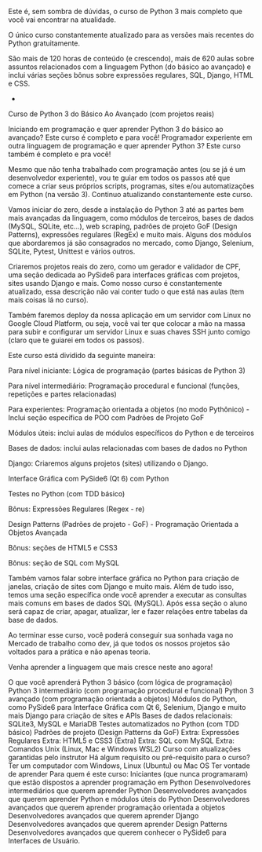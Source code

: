 Este é, sem sombra de dúvidas, o curso de Python 3 mais completo que você vai encontrar na atualidade.

O único curso constantemente atualizado para as versões mais recentes do Python gratuitamente.

São mais de 120 horas de conteúdo (e crescendo), mais de 620 aulas sobre assuntos relacionados com a linguagem Python (do básico ao avançado) e inclui várias seções bônus sobre expressões regulares, SQL, Django, HTML e CSS.

-

Curso de Python 3 do Básico Ao Avançado (com projetos reais)

Iniciando em programação e quer aprender Python 3 do básico ao avançado? Este curso é completo e para você!
Programador experiente em outra linguagem de programação e quer aprender Python 3? Este curso também é completo e pra você!

Mesmo que não tenha trabalhado com programação antes (ou se já é um desenvolvedor experiente), vou te guiar em todos os passos até que comece a criar seus próprios scripts, programas, sites e/ou automatizações em Python (na versão 3). Continuo atualizando constantemente este curso.

Vamos iniciar do zero, desde a instalação do Python 3 até as partes bem mais avançadas da linguagem, como módulos de terceiros, bases de dados (MySQL, SQLite, etc...), web scraping, padrões de projeto GoF (Design Patterns), expressões regulares (RegEx) e muito mais. Alguns dos módulos que abordaremos  já são consagrados no mercado, como Django, Selenium, SQLite, Pytest, Unittest e vários outros.

Criaremos projetos reais do zero, como um gerador e validador de CPF, uma seção dedicada ao PySide6 para interfaces gráficas com projetos, sites usando Django e mais. Como nosso curso é constantemente atualizado, essa descrição não vai conter tudo o que está nas aulas (tem mais coisas lá no curso).

Também faremos deploy da nossa aplicação em um servidor com Linux no Google Cloud Platform, ou seja, você vai ter que colocar a mão na massa para subir e configurar um servidor Linux e suas chaves SSH junto comigo (claro que te guiarei em todos os passos).

Este curso está dividido da seguinte maneira:

Para nível iniciante: Lógica de programação (partes básicas de Python 3)

Para nível intermediário: Programação procedural e funcional (funções, repetições e partes relacionadas)

Para experientes: Programação orientada a objetos (no modo Pythônico) - Inclui seção específica de POO com Padrões de Projeto GoF

Módulos úteis: inclui aulas de módulos específicos do Python e de terceiros

Bases de dados: inclui aulas relacionadas com bases de dados no Python

Django: Criaremos alguns projetos (sites) utilizando o Django.

Interface Gráfica com PySide6 (Qt 6) com Python

Testes no Python (com TDD básico)

Bônus: Expressões Regulares (Regex - re)

Design Patterns (Padrões de projeto - GoF) - Programação Orientada a Objetos Avançada

Bônus: seções de HTML5 e CSS3

Bônus: seção de SQL com MySQL

Também vamos falar sobre interface gráfica no Python para criação de janelas, criação de sites com Django e muito mais. Além de tudo isso, temos uma seção específica onde você aprender a executar as consultas mais comuns em bases de dados SQL (MySQL). Após essa seção o aluno será capaz de criar, apagar, atualizar, ler e fazer relações entre tabelas da base de dados.

Ao terminar esse curso, você poderá conseguir sua sonhada vaga no Mercado de trabalho como dev, já que todos os nossos projetos são voltados para a prática e não apenas teoria.

Venha aprender a linguagem que mais cresce neste ano agora!

O que você aprenderá
Python 3 básico (com lógica de programação)
Python 3 intermediário (com programação procedural e funcional)
Python 3 avançado (com programação orientada a objetos)
Módulos do Python, como PySide6 para Interface Gráfica com Qt 6, Selenium, Django e muito mais
Django para criação de sites e APIs
Bases de dados relacionais: SQLite3, MySQL e MariaDB
Testes automatizados no Python (com TDD básico)
Padrões de projeto (Design Patterns da GoF)
Extra: Expressões Regulares
Extra: HTML5 e CSS3 (Extra)
Extra: SQL com MySQL
Extra: Comandos Unix (Linux, Mac e Windows WSL2)
Curso com atualizações garantidas pelo instrutor
Há algum requisito ou pré-requisito para o curso?
Ter um computador com Windows, Linux (Ubuntu) ou Mac OS
Ter vontade de aprender
Para quem é este curso:
Iniciantes (que nunca programaram) que estão dispostos a aprender programação em Python
Desenvolvedores intermediários que querem aprender Python
Desenvolvedores avançados que querem aprender Python e módulos úteis do Python
Desenvolvedores avançados que querem aprender programação orientada a objetos
Desenvolvedores avançados que querem aprender Django
Desenvolvedores avançados que querem aprender Design Patterns
Desenvolvedores avançados que querem conhecer o PySide6 para Interfaces de Usuário.